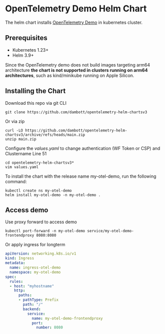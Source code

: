 # OpenTelemetry Demo Helm Chart

The helm chart installs [OpenTelemetry Demo](https://github.com/open-telemetry/opentelemetry-demo)
in kubernetes cluster.

## Prerequisites

- Kubernetes 1.23+
- Helm 3.9+

Since the OpenTelemetry demo does not build images targeting arm64 architecture **the chart is not supported in clusters running on
arm64 architectures**, such as kind/minikube running on Apple Silicon.

## Installing the Chart

Download this repo via git CLI

```console
git clone https://github.com/dambott/opentelemetry-helm-chartsv3
```

Or via zip 

```console
curl -LO https://github.com/dambott/opentelemetry-helm-chartsv3/archive/refs/heads/main.zip
unzip main.zip
```

Configure the *values.yaml* to change authentication (WF Token or CSP) and Clustername Line 51

```console
cd opentelemetry-helm-chartsv3*
vim values.yaml
```

To install the chart with the release name my-otel-demo, run the following command:

```console
kubectl create ns my-otel-demo
helm install my-otel-demo -n my-otel-demo .
```

## Access demo

Use proxy forward to access demo

```console
kubectl port-forward -n my-otel-demo service/my-otel-demo-frontendproxy 8080:8080
```

Or apply ingress for longterm

```yaml
apiVersion: networking.k8s.io/v1
kind: Ingress
metadata:
  name: ingress-otel-demo
  namespace: my-otel-demo
spec:
  rules:
  - host: "myhostname"
    http:
      paths:
      - pathType: Prefix
        path: "/"
        backend:
          service:
            name: my-otel-demo-frontendproxy
            port:
              number: 8080
```

